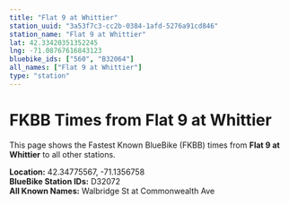 ```yaml
---
title: "Flat 9 at Whittier"
station_uuid: "3a53f7c3-cc2b-0384-1afd-5276a91cd846"
station_name: "Flat 9 at Whittier"
lat: 42.33420351352245
lng: -71.08767616843123
bluebike_ids: ["560", "B32064"]
all_names: ["Flat 9 at Whittier"]
type: "station"
---
```


# FKBB Times from Flat 9 at Whittier

This page shows the Fastest Known BlueBike (FKBB) times from **Flat 9 at Whittier** to all other stations.

**Location:** 42.34775567, -71.1356758  
**BlueBike Station IDs:** D32072  
**All Known Names:** Walbridge St at Commonwealth Ave


